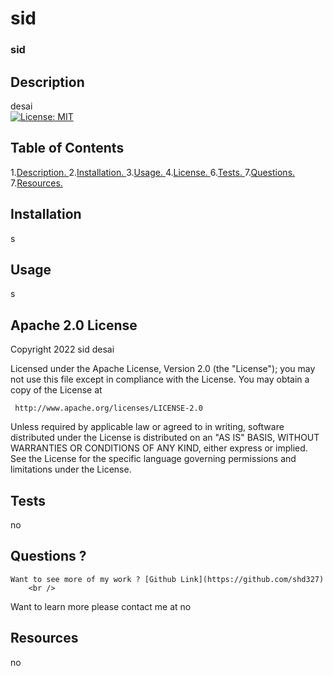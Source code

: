 # sid
### sid
## Description
desai
<br />
[![License: MIT](https://img.shields.io/badge/License-MIT-yellow.svg)](https://opensource.org/licenses/MIT)
## Table of Contents
1.[Description. ](#description)
2.[Installation. ](#installation)
3.[Usage. ](#usage)
4.[License. ](#license)
6.[Tests. ](#tests)
7.[Questions. ](#questions)
7.[Resources. ](#resources)
## Installation
s
## Usage
s
## Apache 2.0 License
Copyright 2022 sid desai

   Licensed under the Apache License, Version 2.0 (the "License");
   you may not use this file except in compliance with the License.
   You may obtain a copy of the License at

     http://www.apache.org/licenses/LICENSE-2.0

   Unless required by applicable law or agreed to in writing, software
   distributed under the License is distributed on an "AS IS" BASIS,
   WITHOUT WARRANTIES OR CONDITIONS OF ANY KIND, either express or implied.
   See the License for the specific language governing permissions and
   limitations under the License.
## Tests
  no
## Questions ?
    Want to see more of my work ? [Github Link](https://github.com/shd327)
        <br />
Want to learn more please contact me at no
## Resources
no
